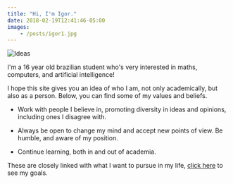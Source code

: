 ```yaml
---
title: "Hi, I'm Igor."
date: 2018-02-19T12:41:46-05:00
images:
    - /posts/igor1.jpg
---
```

![Ideas](/posts/igor1.jpg)

I'm a 16 year old brazilian student who's very interested in maths, computers, and artificial intelligence!

I hope this site gives you an idea of who I am, not only academically, but also as a person. Below, you can find some of my values and beliefs.

* Work with people I believe in, promoting diversity in ideas and opinions, including ones I disagree with.

* Always be open to change my mind and accept new points of view. Be humble, and aware of my position. 

* Continue learning, both in and out of academia.

These are closely linked with what I want to pursue in my life, 
[click here](/goals) to see my goals.